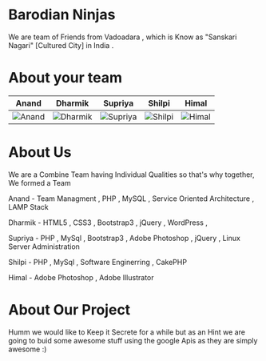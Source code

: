 Barodian Ninjas
================

We are team of Friends from Vadoadara , which is Know as "Sanskari Nagari" [Cultured City] in India . 



About your team
===========================

| Anand | Dharmik | Supriya | Shilpi | Himal
|--- |--- |--- |--- |--- 
|![Anand](https://secure.gravatar.com/avatar/f70eb21a70bddd8ca786aff6d89d94d2?size=400)|![Dharmik](https://pbs.twimg.com/profile_images/539991306034872320/8ifEnF27_400x400.jpeg)|![Supriya](https://pbs.twimg.com/profile_images/539981107672784896/BsjMcNcp_400x400.jpeg)|![Shilpi](https://pbs.twimg.com/profile_images/539979339744284672/1-0N8TaW_400x400.jpeg)|![Himal](https://pbs.twimg.com/profile_images/539136864414744576/gjWpbiRa_400x400.jpeg) 

About Us
=======
We are a Combine Team having Individual Qualities so that's why together, We formed a Team

Anand   - Team Managment , PHP , MySQL , Service Oriented Architecture , LAMP Stack 

Dharmik - HTML5 , CSS3 , Bootstrap3 , jQuery , WordPress , 

Supriya - PHP , MySql , Bootstrap3 , Adobe Photoshop , jQuery , Linux Server Administration

Shilpi  - PHP ,  MySql  , Software Enginerring , CakePHP

Himal   - Adobe Photoshop , Adobe Illustrator 

About Our Project
=======

Humm we would like to Keep it Secrete for a while but as an Hint we are going to buid some awesome stuff using the google Apis as they are simply awesome :)

